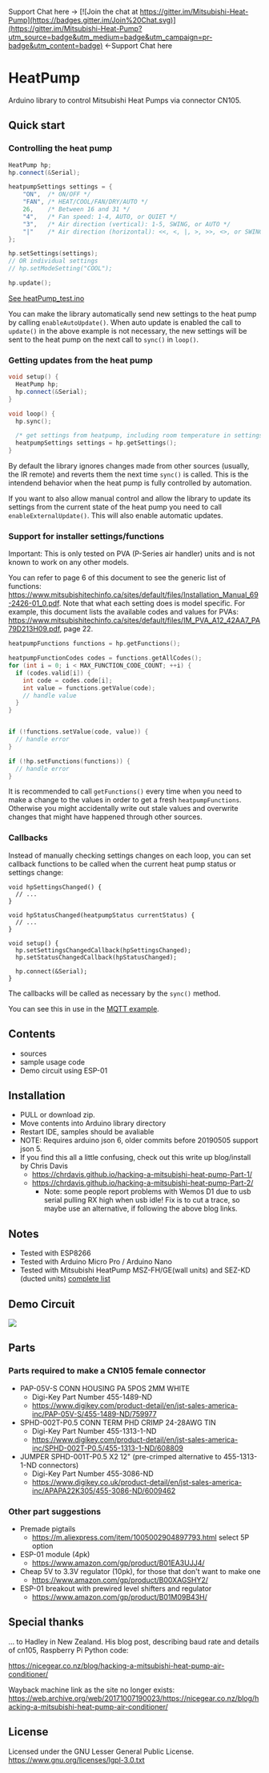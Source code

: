 Support Chat here -> [![Join the chat at https://gitter.im/Mitsubishi-Heat-Pump](https://badges.gitter.im/Join%20Chat.svg)](https://gitter.im/Mitsubishi-Heat-Pump?utm_source=badge&utm_medium=badge&utm_campaign=pr-badge&utm_content=badge)  <-Support Chat here

# HeatPump

Arduino library to control Mitsubishi Heat Pumps via connector CN105.

## Quick start

### Controlling the heat pump

```c++
HeatPump hp;
hp.connect(&Serial);

heatpumpSettings settings = {
    "ON",  /* ON/OFF */
    "FAN", /* HEAT/COOL/FAN/DRY/AUTO */
    26,    /* Between 16 and 31 */
    "4",   /* Fan speed: 1-4, AUTO, or QUIET */
    "3",   /* Air direction (vertical): 1-5, SWING, or AUTO */
    "|"    /* Air direction (horizontal): <<, <, |, >, >>, <>, or SWING */
}; 

hp.setSettings(settings);
// OR individual settings
// hp.setModeSetting("COOL");

hp.update();
```

[See heatPump_test.ino](examples/heatPump_test/heatPump_test.ino)

You can make the library automatically send new settings to the heat pump by calling `enableAutoUpdate()`. When auto update is enabled the call to `update()` in the above example is not necessary, the new settings will be sent to the heat pump on the next call to `sync()` in `loop()`.

### Getting updates from the heat pump

```c++
void setup() {
  HeatPump hp;
  hp.connect(&Serial);
}

void loop() {
  hp.sync();

  /* get settings from heatpump, including room temperature in settings.roomTemperature */
  heatpumpSettings settings = hp.getSettings();
}

```

By default the library ignores changes made from other sources (usually, the IR remote) and reverts them the next time `sync()` is called. This is the intendend behavior when the heat pump is fully controlled by automation.

If you want to also allow manual control and allow the library to update its settings from the current state of the heat pump you need to call `enableExternalUpdate()`. This will also enable automatic updates.

### Support for installer settings/functions
Important: This is only tested on PVA (P-Series air handler) units and is not known to work on any other models. 

You can refer to page 6 of this document to see the generic list of functions: https://www.mitsubishitechinfo.ca/sites/default/files/Installation_Manual_69-2426-01_0.pdf. Note that what each setting does is model specific. For example, this document lists the available codes and values for PVAs: https://www.mitsubishitechinfo.ca/sites/default/files/IM_PVA_A12_42AA7_PA79D213H09.pdf, page 22.

```c++
heatpumpFunctions functions = hp.getFunctions();

heatpumpFunctionCodes codes = functions.getAllCodes();
for (int i = 0; i < MAX_FUNCTION_CODE_COUNT; ++i) {
  if (codes.valid[i]) {
    int code = codes.code[i];
    int value = functions.getValue(code);
    // handle value
  }
}


if (!functions.setValue(code, value)) {
  // handle error
}

if (!hp.setFunctions(functions)) {
  // handle error
}
```

It is recommended to call `getFunctions()` every time when you need to make a change to the values in order to get a fresh `heatpumpFunctions`. Otherwise you might accidentally write out stale values and overwrite changes that might have happened through other sources.

### Callbacks

Instead of manually checking settings changes on each loop, you can set callback functions to be called when the current heat pump status or settings change:

```
void hpSettingsChanged() {
  // ...
}

void hpStatusChanged(heatpumpStatus currentStatus) {
  // ...
}

void setup() {
  hp.setSettingsChangedCallback(hpSettingsChanged);
  hp.setStatusChangedCallback(hpStatusChanged);

  hp.connect(&Serial);
}
```

The callbacks will be called as necessary by the `sync()` method.

You can see this in use in the [MQTT example](examples/mitsubishi_heatpump_mqtt_esp8266_esp32/mitsubishi_heatpump_mqtt_esp8266_esp32.ino).

## Contents

- sources
- sample usage code
- Demo circuit using ESP-01

## Installation

- PULL or download zip.
- Move contents into Arduino library directory
- Restart IDE, samples should be avaliable
- NOTE: Requires arduino json 6, older commits before 20190505 support json 5.
- If you find this all a little confusing, check out this write up blog/install by Chris Davis
    - https://chrdavis.github.io/hacking-a-mitsubishi-heat-pump-Part-1/
    - https://chrdavis.github.io/hacking-a-mitsubishi-heat-pump-Part-2/
        - Note: some people report problems with Wemos D1 due to usb serial pulling RX high when usb idle! Fix is to cut a trace, so maybe use an alternative, if following the above blog links.
## Notes

- Tested with ESP8266
- Tested with Arduino Micro Pro / Arduino Nano
- Tested with Mitsubishi HeatPump MSZ-FH/GE(wall units) and SEZ-KD (ducted units) [complete list](https://github.com/SwiCago/HeatPump/wiki/Supported-models)

## Demo Circuit

<img src="https://github.com/SwiCago/HeatPump/blob/master/CN105_ESP8266.png"/>

## Parts

### Parts required to make a CN105 female connector

- PAP-05V-S CONN HOUSING PA 5POS 2MM WHITE 
    - Digi-Key Part Number 	455-1489-ND 
    - <https://www.digikey.com/product-detail/en/jst-sales-america-inc/PAP-05V-S/455-1489-ND/759977>
- SPHD-002T-P0.5  CONN TERM PHD CRIMP 24-28AWG TIN  
    - Digi-Key Part Number 	455-1313-1-ND
    - <https://www.digikey.com/product-detail/en/jst-sales-america-inc/SPHD-002T-P0.5/455-1313-1-ND/608809>
- JUMPER SPHD-001T-P0.5 X2 12" (pre-crimped alternative to 455-1313-1-ND connectors)
    - Digi-Key Part Number    455-3086-ND
    - <https://www.digikey.co.uk/product-detail/en/jst-sales-america-inc/APAPA22K305/455-3086-ND/6009462>

### Other part suggestions

- Premade pigtails
    - <https://m.aliexpress.com/item/1005002904897793.html> select 5P option
- ESP-01 module (4pk)
    - <https://www.amazon.com/gp/product/B01EA3UJJ4/>
- Cheap 5V to 3.3V regulator (10pk), for those that don't want to make one
    - <https://www.amazon.com/gp/product/B00XAGSHY2/>
- ESP-01 breakout with prewired level shifters and regulator
    - <https://www.amazon.com/gp/product/B01M09B43H/>


## Special thanks

... to Hadley in New Zealand. His blog post, describing baud rate and details of cn105, Raspberry Pi Python code:

<https://nicegear.co.nz/blog/hacking-a-mitsubishi-heat-pump-air-conditioner/>

Wayback machine link as the site no longer exists:
<https://web.archive.org/web/20171007190023/https://nicegear.co.nz/blog/hacking-a-mitsubishi-heat-pump-air-conditioner/>

## License

Licensed under the GNU Lesser General Public License.
https://www.gnu.org/licenses/lgpl-3.0.txt
